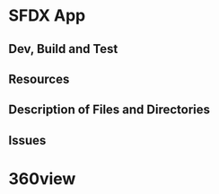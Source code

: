 # SFDX App

## Dev, Build and Test

## Resources

## Description of Files and Directories

## Issues
# 360view
